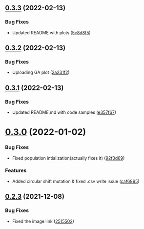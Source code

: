 ## [0.3.3](https://github.com/Agrover112/fliscopt/compare/v0.3.2...v0.3.3) (2022-02-13)


### Bug Fixes

* Updated README with plots ([5c8d8f5](https://github.com/Agrover112/fliscopt/commit/5c8d8f546145801177ae9426bebc9f97a5605149))



## [0.3.2](https://github.com/Agrover112/fliscopt/compare/v0.3.1...v0.3.2) (2022-02-13)


### Bug Fixes

*  Uploading GA plot ([2a231f2](https://github.com/Agrover112/fliscopt/commit/2a231f274e210a02875d549fb5dc4fc0a63dd975))



## [0.3.1](https://github.com/Agrover112/fliscopt/compare/v0.3.0...v0.3.1) (2022-02-13)


### Bug Fixes

* Updated README.md with code samples ([e357f67](https://github.com/Agrover112/fliscopt/commit/e357f67e4344f091bc89b386d2b8f64b61adeed8))



# [0.3.0](https://github.com/Agrover112/fliscopt/compare/v0.2.3...v0.3.0) (2022-01-02)


### Bug Fixes

* Fixed population intialization(actually fixes it) ([92f3d69](https://github.com/Agrover112/fliscopt/commit/92f3d69f954179618646893bbaf7b141272e95b5))


### Features

* Added circular shift mutation & fixed .csv write issue ([caf6895](https://github.com/Agrover112/fliscopt/commit/caf6895282a7454ece4cb4faf0df64832806d307))



## [0.2.3](https://github.com/Agrover112/fliscopt/compare/v0.2.2...v0.2.3) (2021-12-08)


### Bug Fixes

* Fixed the image link ([2515502](https://github.com/Agrover112/fliscopt/commit/2515502809e1c294f333c166f07e20ba0b3a7468))



